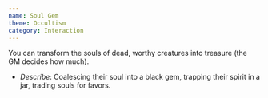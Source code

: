 ```yaml
---
name: Soul Gem
theme: Occultism
category: Interaction
---
```


You can transform the souls of dead, worthy creatures into treasure (the GM decides how much).

* *Describe*: Coalescing their soul into a black gem, trapping their spirit in a jar, trading souls for favors.